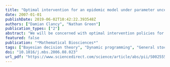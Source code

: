 ```yaml
---
title: "Optimal intervention for an epidemic model under parameter uncertainty"
date: 2007-01-01
publishDate: 2019-06-02T10:42:22.393548Z
authors: ["Damian Clancy", "Nathan Green"]
publication_types: ["2"]
abstract: "We will be concerned with optimal intervention policies for a continuous-time stochastic SIR (susceptible - infective - removed) model for the spread of infection through a closed population. In previous work on such optimal policies, it is common to assume that model parameter values are known; in reality, uncertainty over parameter values exists. We shall consider the effect upon the optimal policy of changes in parameter estimates, and of explicitly taking into account parameter uncertainty via a Bayesian decision-theoretic framework. We consider policies allowing for (i) the isolation of any number of infectives, or (ii) the immunisation of all susceptibles (total immunisation). Numerical examples are given to illustrate our results."
featured: false
publication: "*Mathematical Biosciences*"
tags: ["Bayesian decision theory", "Dynamic programming", "General stochastic epidemic", "Immunisation policies", "bayesian decision theory", "dynamic programming", "general stochastic epidemic", "immunisation policies"]
doi: "10.1016/j.mbs.2006.08.023"
url_pdf: "https://www.sciencedirect.com/science/article/abs/pii/S002555640600157X"
---
```


